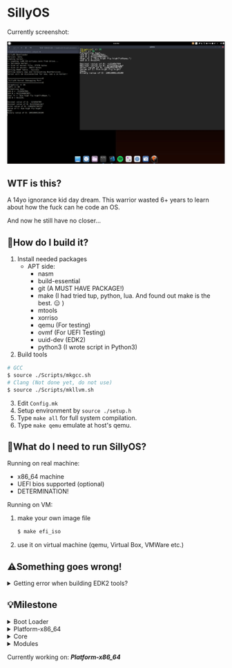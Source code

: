 # SillyOS
Currently screenshot:

![alt text](screenshot_format.png "Ayy boiiiiiiiiiiii")
## WTF is this?
A 14yo ignorance kid day dream.
This warrior wasted 6+ years to learn about how the fuck can he code an OS.  

And now he still have no closer...

## :hammer:How do I build it?
1. Install needed packages
    * APT side:
        * nasm
        * build-essential
        * git (A MUST HAVE PACKAGE!)
        * make (I had tried tup, python, lua. And found out make is the best. :expressionless: )
        * mtools
        * xorriso
        * qemu (For testing)
        * ovmf (For UEFI Testing)
        * uuid-dev (EDK2)
        * python3 (I wrote script in Python3)
2. Build tools
```bash
# GCC
$ source ./Scripts/mkgcc.sh
# Clang (Not done yet, do not use)
$ source ./Scripts/mkllvm.sh
```
3. Edit ```Config.mk```
4. Setup environment by ```source ./setup.h```
5. Type ``` make all ``` for full system compilation. 
6. Type ``` make qemu ``` emulate at host's qemu.

## :running:What do I need to run SillyOS?
Running on real machine:
* x86_64 machine
* UEFI bios supported (optional)
* DETERMINATION!

Running on VM:
1. make your own image file
    ```bash
    $ make efi_iso
    ```
2. use it on virtual machine (qemu, Virtual Box, VMWare etc.)

## :warning:Something goes wrong!
<details>
<summary>Getting error when building EDK2 tools?</summary>
<p>If you received errors like: 

```bash
In file included from ../Include/Common/UefiBaseTypes.h:19:0,
                 from GenSec.c:20:
    /*
        A lot of details here... Gonna skip it anyway.
        The following error told us why its failed.
        |   |   |   |   |   |   |   |   |
        v   v   v   v   v   v   v   v   v
    */
cc1: all warnings being treated as errors
../Makefiles/footer.makefile:27: recipe for target 'GenSec.o' failed
make[2]: *** [GenSec.o] Error 1
```

* Go patch your edk2 Makefile with:
```bash
$ patch  /<path of your edk2 dir>/BaseTools/Source/C/Makefiles/headers.makefile\
 /<path of your edk dir>/edk2_fix.patch
```
</p>
</details>

## :bulb:Milestone
<!--Boot loader-->
<details>
<summary>Boot Loader</summary>
<p>
    -   [x] Get the boot loader prints something<br>
    -   [x] Change video mode<br>
    -   [x] Get memory map<br>
    -   [x] Loading Kernel to RAM<br>
    -   [X] Loading ELF<br>
    -   [X] Get ACPI<br>
    -   [X] Pass control to Kernel with env. variables<br>
    -   [ ] Loading and install mods<br>
    -   [ ] Configuration mechanism<br>
</p>
</details>
<!--Platform-x86_64-->
<details>
<summary>Platform-x86_64</summary>
<p>
    -   [ ] Paging<br>
    -   [ ] Support Floating point<br>
    -   [ ] Port libc, libc++<br>
    -   [ ] Graphics<br>
    -   [ ] Disk<br>
    -   [ ] System Serial<br>
    -   [ ] USB<br>
</p>
</details>
<!--Core-->
<details>
<summary>Core</summary>
<p>
    -   [ ] 
</p>
</details>
<!--Modules-->
<details>
<summary>Modules</summary>
<p>
    -   [ ] Ready to write Modules<br>
</p>
</details>

Currently working on: ___Platform-x86_64___